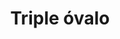 ---
title: Triple óvalo
date: 
draft: false

# descripcion
description : Triple óvalo

materials: Plata 925

color: Plateado

dimensions: 4,3cm

code: 01-01-0018

type: "Aros"

categories: []

# Images
# first image will be shown in the product page
images:
  # - image: "images/path_to_image"
  # La ubicacion de las imagenes es imagenes/Aros/Aros.Colgantes/01-01-0018-triple-ovalo
  - image: "./images/aros/colgantes/01-01-0018-triple-ovalo_a.jpeg"
  - image: "./images/aros/colgantes/01-01-0018-triple-ovalo_b.jpeg"
---